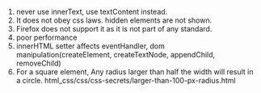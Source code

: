 1. never use innerText, use textContent instead.
  1. It does not obey css laws. hidden elements are not shown.
  2. Firefox does not support it as it is not part of any standard.
  3. poor performance
2. innerHTML setter affects eventHandler, dom manipulation(createElement, createTextNode, appendChild, removeChild)
3. For a square element, Any radius larger than half the width will result in a circle. html_css/css/css-secrets/larger-than-100-px-radius.html